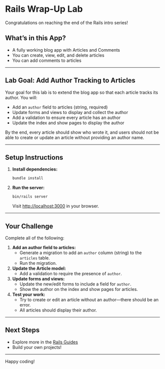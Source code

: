 # Rails Wrap-Up Lab

Congratulations on reaching the end of the Rails intro series!

## What’s in this App?

- A fully working blog app with Articles and Comments
- You can create, view, edit, and delete articles
- You can add comments to articles

---

## Lab Goal: Add Author Tracking to Articles

Your goal for this lab is to extend the blog app so that each article tracks its author. You will:

- Add an `author` field to articles (string, required)
- Update forms and views to display and collect the author
- Add a validation to ensure every article has an author
- Update the index and show pages to display the author

By the end, every article should show who wrote it, and users should not be able to create or update an article without providing an author name.

---


## Setup Instructions

1. **Install dependencies:**
	```sh
	bundle install
	```
2. **Run the server:**
	```sh
	bin/rails server
	```
	Visit [http://localhost:3000](http://localhost:3000) in your browser.

---

## Your Challenge

Complete all of the following:

1. **Add an author field to articles:**
	- Generate a migration to add an `author` column (string) to the `articles` table.
	- Run the migration.
2. **Update the Article model:**
	- Add a validation to require the presence of `author`.
3. **Update forms and views:**
	- Update the new/edit forms to include a field for `author`.
	- Show the author on the index and show pages for articles.
4. **Test your work:**
	- Try to create or edit an article without an author—there should be an error.
	- All articles should display their author.

---

## Next Steps

- Explore more in the [Rails Guides](https://guides.rubyonrails.org/)
- Build your own projects!

---

Happy coding!
